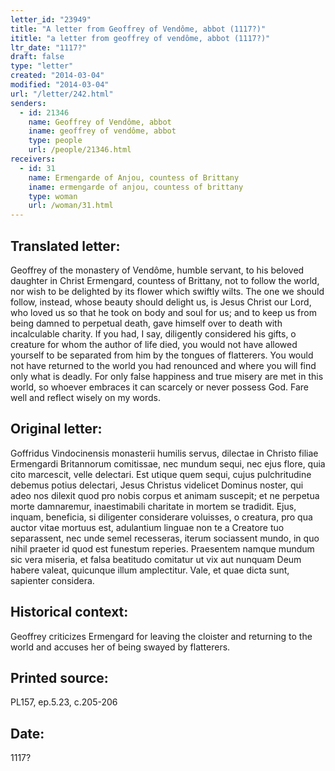 ```yaml
---
letter_id: "23949"
title: "A letter from Geoffrey of Vendôme, abbot (1117?)"
ititle: "a letter from geoffrey of vendôme, abbot (1117?)"
ltr_date: "1117?"
draft: false
type: "letter"
created: "2014-03-04"
modified: "2014-03-04"
url: "/letter/242.html"
senders:
  - id: 21346
    name: Geoffrey of Vendôme, abbot
    iname: geoffrey of vendôme, abbot
    type: people
    url: /people/21346.html
receivers:
  - id: 31
    name: Ermengarde of Anjou, countess of Brittany
    iname: ermengarde of anjou, countess of brittany
    type: woman
    url: /woman/31.html
---
```

<h2> Translated letter:</h2>Geoffrey of the monastery of Vendôme, humble servant, to his beloved daughter in Christ Ermengard, countess of Brittany, not to follow the world, nor wish to be delighted by its flower which swiftly wilts.
The one we should follow, instead, whose beauty should delight us, is Jesus Christ our Lord, who loved us so that he took on body and soul for us; and to keep us from being damned to perpetual death, gave himself over to death with incalculable charity.  If you had, I say, diligently considered his gifts, o creature for whom the author of life died, you would not have allowed yourself to be separated from him by the tongues of flatterers.  You would not have returned to the world you had renounced and where you will find only what is deadly.  For only false happiness and true misery are met in this world, so whoever embraces it can scarcely or never possess God.
Fare well and reflect wisely on my words.
<h2 class="mt-4"> Original letter:</h2>Goffridus Vindocinensis monasterii humilis servus, dilectae in Christo filiae Ermengardi Britannorum comitissae, nec mundum sequi, nec ejus flore, quia cito marcescit, velle delectari.
Est utique quem sequi, cujus pulchritudine debemus potius delectari, Jesus Christus videlicet Dominus noster, qui adeo nos dilexit quod pro nobis corpus et animam suscepit; et ne perpetua morte damnaremur, inaestimabili charitate in mortem se tradidit. Ejus, inquam, beneficia, si diligenter considerare voluisses, o creatura, pro qua auctor vitae mortuus est, adulantium linguae non te a Creatore tuo separassent, nec unde semel recesseras, iterum sociassent mundo, in quo nihil praeter id quod est funestum reperies. Praesentem namque mundum sic vera miseria, et falsa beatitudo comitatur ut vix aut nunquam Deum habere valeat, quicunque illum amplectitur. Vale, et quae dicta sunt, sapienter considera.
<h2 class="mt-4"> Historical context:</h2>Geoffrey criticizes Ermengard for leaving the cloister and returning to the world and accuses her of being swayed by flatterers.
<h2 class="mt-4"> Printed source:</h2>PL157, ep.5.23, c.205-206
<h2 class="mt-4"> Date:</h2>1117?